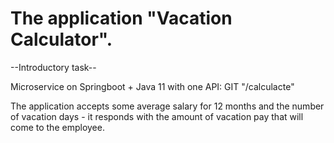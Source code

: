 # The application "Vacation Calculator".
--Introductory task--


Microservice on Springboot + Java 11 with one API:
GIT "/calculacte"



The application accepts some average salary for 12 months and the number of vacation days - it responds with the amount of vacation pay that will come to the employee.
